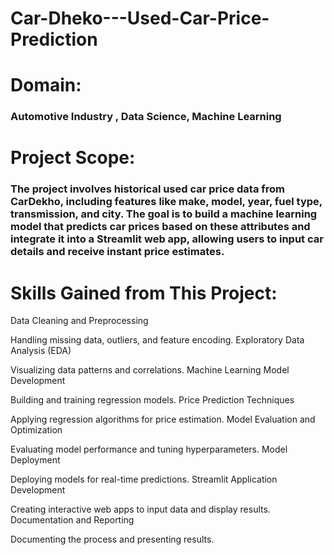 # Car-Dheko---Used-Car-Price-Prediction
# Domain:
### Automotive Industry , Data Science, Machine Learning
# Project Scope:
### The project involves historical used car price data from CarDekho, including features like make, model, year, fuel type, transmission, and city. The goal is to build a machine learning model that predicts car prices based on these attributes and integrate it into a Streamlit web app, allowing users to input car details and receive instant price estimates.

# Skills Gained from This Project:
Data Cleaning and Preprocessing

Handling missing data, outliers, and feature encoding.
Exploratory Data Analysis (EDA)

Visualizing data patterns and correlations.
Machine Learning Model Development

Building and training regression models.
Price Prediction Techniques

Applying regression algorithms for price estimation.
Model Evaluation and Optimization

Evaluating model performance and tuning hyperparameters.
Model Deployment

Deploying models for real-time predictions.
Streamlit Application Development

Creating interactive web apps to input data and display results.
Documentation and Reporting

Documenting the process and presenting results.


